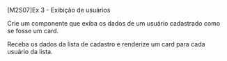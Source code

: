 [M2S07]Ex 3 - Exibição de usuários

Crie um componente que exiba os dados de um usuário cadastrado como se fosse um card.

Receba os dados da lista de cadastro e renderize um card para cada usuário da lista.